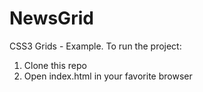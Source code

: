 # NewsGrid

CSS3 Grids - Example. To run the project:

1. Clone this repo
2. Open index.html in your favorite browser
